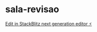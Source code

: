 # sala-revisao

[Edit in StackBlitz next generation editor ⚡️](https://stackblitz.com/~/github.com/gisellesouza1/sala-revisao)